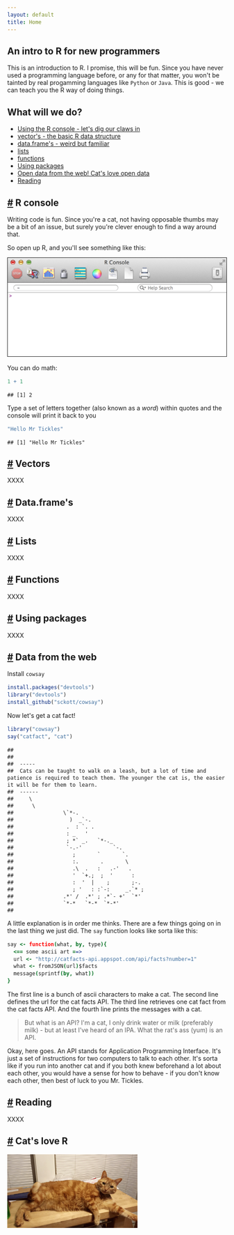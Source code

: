 ```yaml
---
layout: default
title: Home
---
```


## An intro to R for new programmers

This is an introduction to R. I promise, this will be fun.  Since you have never used a programming language before, or any for that matter, you won't be tainted by real progamming languages like `Python` or `Java`. This is good - we can teach you the R way of doing things. 


## What will we do?

* [Using the R console - let's dig our claws in](#rconsole)
* [vector's - the basic R data structure](#vectors)
* [data.frame's - weird but familiar](#dataframes)
* [lists](#lists)
* [functions](#functions)
* [Using packages](#packages)
* [Open data from the web! Cat's love open data](#data)
* [Reading](#reading)

## <a href="#reading" name="rconsole"/>#</a> R console

Writing code is fun. Since you're a cat, not having opposable thumbs may be a bit of an issue, but surely you're clever enough to find a way around that. 

So open up R, and you'll see something like this:

<img src="/assets/img/console.png" width="550" border="1">

You can do math:


```r
1 + 1
```

```
## [1] 2
```


Type a set of letters together (also known as a _word_) within quotes and the console will print it back to you


```r
"Hello Mr Tickles"
```

```
## [1] "Hello Mr Tickles"
```




## <a href="#vectors" name="vectors"/>#</a> Vectors

XXXX

## <a href="#dataframes" name="dataframes"/>#</a> Data.frame's

XXXX

## <a href="#lists" name="lists"/>#</a> Lists

XXXX

## <a href="#functions" name="functions"/>#</a> Functions

XXXX

## <a href="#packages" name="packages"/>#</a> Using packages

XXXX

## <a href="#data" name="data"/>#</a> Data from the web

Install `cowsay`


```r
install.packages("devtools")
library("devtools")
install_github("sckott/cowsay")
```


Now let's get a cat fact!


```r
library("cowsay")
say("catfact", "cat")
```

```
## 
## 
##  ----- 
##  Cats can be taught to walk on a leash, but a lot of time and patience is required to teach them. The younger the cat is, the easier it will be for them to learn. 
##  ------ 
##     \   
##      \  
##                \`*-.
##                  )  _`-.                 
##                 .  : `. .                
##                 : _   '                 
##                 ; *` _.   `*-._          
##                 `-.-'          `-.       
##                   ;       `       `.     
##                   :.       .       \
##                   .\  .   :   .-'   .   
##                   '  `+.;  ;  '      :   
##                   :  '  |    ;       ;-. 
##                   ; '   : :`-:     _.`* ;
##                .*' /  .*' ; .*`- +'  `*' 
##                `*-*   `*-*  `*-*'        
## 
```

A little explanation is in order me thinks. There are a few things going on in the last thing we just did. The `say` function looks like sorta like this:

```coffee
say <- function(what, by, type){
  <== some ascii art ==>
  url <- "http://catfacts-api.appspot.com/api/facts?number=1"
  what <- fromJSON(url)$facts
  message(sprintf(by, what))
}
```

The first line is a bunch of ascii characters to make a cat. The second line defines the url for the cat facts API. The third line retrieves one cat fact from the cat facts API. And the fourth line prints the messages with a cat. 

> But what is an API? I'm a cat, I only drink water or milk (preferably milk) - but at least I've heard of an IPA. What the rat's ass (yum) is an API. 

Okay, here goes. An API stands for Application Programming Interface. It's just a set of instructions for two computers to talk to each other. It's sorta like if you run into another cat and if you both knew beforehand a lot about each other, you would have a sense for how to behave - if you don't know each other, then best of luck to you Mr. Tickles.

## <a href="#reading" name="reading"/>#</a> Reading

XXXX

## <a href="#catslover" name="catslover"/>#</a> Cat's love R

<img src="/assets/img/leo_giffed.gif" width="300">
